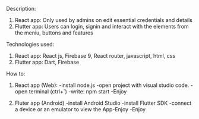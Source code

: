 Description:
1. React app: Only used by admins on edit essential credentials and details
2. Flutter app: Users can login, signin and interact with the elements from the meniu, buttons and features

Technologies used:
1. React app: React js, Firebase 9, React router, javascript, html, css
2. Flutter app: Dart, Firebase

How to:
1. React app (Web):
-install node.js
-open project with visual studio code.
-open terminal (ctrl+`)
-write: npm start
-Enjoy

2. Fluter app (Android)
-install Android Studio
-install Flutter SDK
-connect a device or an emulator to view the App-Enjoy
-Enjoy
